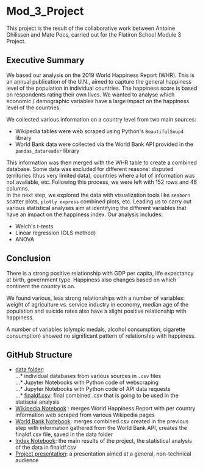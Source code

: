 # Mod_3_Project  
This project is the result of the collaborative work between Antoine Ghilissen and Mate Pocs, carried out for the Flatiron School Module 3 Project.   
## Executive Summary  
We based our analysis on the 2019 World Happiness Report (WHR). This is an annual publication of the U.N., aimed to capture the general happiness level of the population in individual countries. The happiness score is based on respondents rating their own lives. We wanted to analyse which economic / demographic variables have a large impact on the happiness level of the countries.  

We collected various information on a country level from two main sources:  
* Wikipedia tables were web scraped using Python's `BeautifulSoup4` library  
* World Bank data were collected via the World Bank API provided in the `pandas_datareader` library  

This information was then merged with the WHR table to create a combined database. Some data was excluded for different reasons: disputed territories (thus very limited data), countries where a lot of information was not available, etc. Following this process, we were left with 152 rows and 46 columns.  
In the next step, we explored the data with visualization tools like `seaborn` scatter plots, `plotly express` combined plots, etc. Leading us to carry out various statistical analyses aim at identifying the different variables that have an impact on the happiness index. Our analysis includes:  
* Welch's t-tests
* Linear regression (OLS method)  
* ANOVA  

## Conclusion  
There is a strong positive relationship with GDP per capita, life expectancy at birth, government type. Happiness also changes based on which continent the country is on.  

We found various, less strong relationships with a number of variables: weight of agriculture vs. service industry in economy, median age of the population and suicide rates also have a slight positive relationship with happiness.

A number of variables (olympic medals, alcohol consumption, cigarette consumption) showed no significant pattern of relationship with happiness.  

## GitHub Structure  
* [data folder](./data/):  
...* individual databases from various sources in `.csv` files  
...* Jupyter Notebooks with Python code of webscraping  
...* Jupyter Notebooks with Python code of API data requests  
...* [finaldf.csv](./data/finaldf.csv): final combined .csv that is going to be used in the statiscial analysis  
* [Wikipedia Notebook](wiki_data_combine.ipynb) : merges World Happiness Report with per country information web scraped from various Wikipedia pages  
* [World Bank Notebook](WB.ipynb): merges combined.csv created in the previous step with information gathered from the World Bank API, creates the finaldf.csv file, saved in the data folder  
* [Index Notebook](index.ipynb): the main results of the project, the statistical analysis of the data in finaldf.csv
* [Project presentation](presentation.pdf): a presentation aimed at a general, non-technical audience